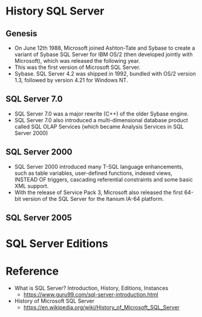# History SQL Server

## **Genesis**

- On June 12th 1988, Microsoft joined Ashton-Tate and Sybase to create a variant of Sybase SQL Server for IBM OS/2 (then developed jointly with Microsoft), which was released the following year.
- This was the first version of Microsoft SQL Server.
- Sybase. SQL Server 4.2 was shipped in 1992, bundled with OS/2 version 1.3, followed by version 4.21 for Windows NT.

## SQL Server 7.0

- SQL Server 7.0 was a major rewrite (C++) of the older Sybase engine.
-  SQL Server 7.0 also introduced a multi-dimensional database product called SQL OLAP Services (which became Analysis Services in SQL Server 2000)

## SQL Server 2000

- SQL Server 2000 introduced many T-SQL language enhancements, such as table variables, user-defined functions, indexed views, INSTEAD OF triggers, cascading referential constraints and some basic XML support.
- With the release of Service Pack 3, Microsoft also released the first 64-bit version of the SQL Server for the Itanium IA-64 platform.

## SQL Server 2005



# SQL Server Editions



# Reference

- What is SQL Server? Introduction, History, Editions, Instances
  - https://www.guru99.com/sql-server-introduction.html
- History of Microsoft SQL Server
  - https://en.wikipedia.org/wiki/History_of_Microsoft_SQL_Server